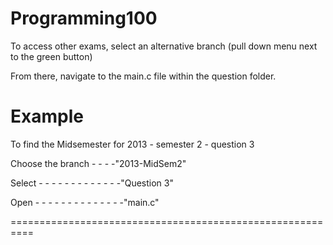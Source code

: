 Programming100
==============

To access other exams, select an alternative branch (pull down menu next to the green button)

From there, navigate to the main.c file within the question folder.



Example
==========================================================
To find the Midsemester for 2013 - semester 2 - question 3

Choose the branch - - - -"2013-MidSem2"

Select  - - - - - - - - - - - - -"Question 3"

Open  - - - - - - - - - - - - - -"main.c"

==========================================================
